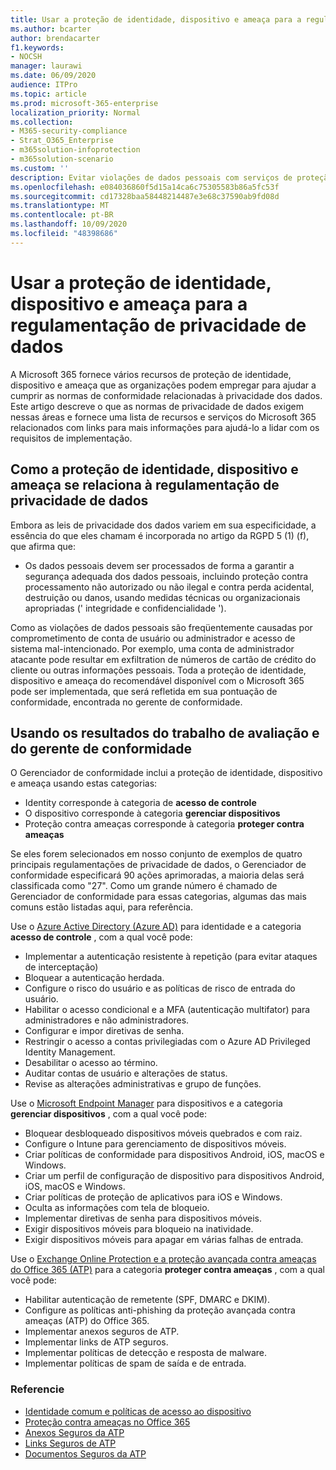 ```yaml
---
title: Usar a proteção de identidade, dispositivo e ameaça para a regulamentação de privacidade de dados
ms.author: bcarter
author: brendacarter
f1.keywords:
- NOCSH
manager: laurawi
ms.date: 06/09/2020
audience: ITPro
ms.topic: article
ms.prod: microsoft-365-enterprise
localization_priority: Normal
ms.collection:
- M365-security-compliance
- Strat_O365_Enterprise
- m365solution-infoprotection
- m365solution-scenario
ms.custom: ''
description: Evitar violações de dados pessoais com serviços de proteção de identidade, dispositivo e ameaça do Microsoft 365.
ms.openlocfilehash: e084036860f5d15a14ca6c75305583b86a5fc53f
ms.sourcegitcommit: cd17328baa58448214487e3e68c37590ab9fd08d
ms.translationtype: MT
ms.contentlocale: pt-BR
ms.lasthandoff: 10/09/2020
ms.locfileid: "48398686"
---
```

# <a name="use-identity-device-and-threat-protection-for-data-privacy-regulation"></a>Usar a proteção de identidade, dispositivo e ameaça para a regulamentação de privacidade de dados

A Microsoft 365 fornece vários recursos de proteção de identidade, dispositivo e ameaça que as organizações podem empregar para ajudar a cumprir as normas de conformidade relacionadas à privacidade dos dados. Este artigo descreve o que as normas de privacidade de dados exigem nessas áreas e fornece uma lista de recursos e serviços do Microsoft 365 relacionados com links para mais informações para ajudá-lo a lidar com os requisitos de implementação.

## <a name="how-identity-device-and-threat-protection-relate-to-data-privacy-regulation"></a>Como a proteção de identidade, dispositivo e ameaça se relaciona à regulamentação de privacidade de dados

Embora as leis de privacidade dos dados variem em sua especificidade, a essência do que eles chamam é incorporada no artigo da RGPD 5 (1) (f), que afirma que: 

- Os dados pessoais devem ser processados de forma a garantir a segurança adequada dos dados pessoais, incluindo proteção contra processamento não autorizado ou não ilegal e contra perda acidental, destruição ou danos, usando medidas técnicas ou organizacionais apropriadas (' integridade e confidencialidade ').

Como as violações de dados pessoais são freqüentemente causadas por comprometimento de conta de usuário ou administrador e acesso de sistema mal-intencionado. Por exemplo, uma conta de administrador atacante pode resultar em exfiltration de números de cartão de crédito do cliente ou outras informações pessoais. Toda a proteção de identidade, dispositivo e ameaça do recomendável disponível com o Microsoft 365 pode ser implementada, que será refletida em sua pontuação de conformidade, encontrada no gerente de conformidade.

## <a name="using-the-results-of-your-assessment-work-and-compliance-manager"></a>Usando os resultados do trabalho de avaliação e do gerente de conformidade

O Gerenciador de conformidade inclui a proteção de identidade, dispositivo e ameaça usando estas categorias:

- Identity corresponde à categoria de **acesso de controle**
- O dispositivo corresponde à categoria **gerenciar dispositivos**
- Proteção contra ameaças corresponde à categoria **proteger contra ameaças**
 
Se eles forem selecionados em nosso conjunto de exemplos de quatro principais regulamentações de privacidade de dados, o Gerenciador de conformidade especificará 90 ações aprimoradas, a maioria delas será classificada como "27". Como um grande número é chamado de Gerenciador de conformidade para essas categorias, algumas das mais comuns estão listadas aqui, para referência.

Use o [Azure Active Directory (Azure AD)](https://azure.microsoft.com/services/active-directory/) para identidade e a categoria **acesso de controle** , com a qual você pode:

- Implementar a autenticação resistente à repetição (para evitar ataques de interceptação)
- Bloquear a autenticação herdada.
- Configure o risco do usuário e as políticas de risco de entrada do usuário.
- Habilitar o acesso condicional e a MFA (autenticação multifator) para administradores e não administradores.
- Configurar e impor diretivas de senha.
- Restringir o acesso a contas privilegiadas com o Azure AD Privileged Identity Management.
- Desabilitar o acesso ao término.
- Auditar contas de usuário e alterações de status.
- Revise as alterações administrativas e grupo de funções.

Use o [Microsoft Endpoint Manager](https://www.microsoft.com/microsoft-365/microsoft-endpoint-manager) para dispositivos e a categoria **gerenciar dispositivos** , com a qual você pode:

- Bloquear desbloqueado dispositivos móveis quebrados e com raiz.
- Configure o Intune para gerenciamento de dispositivos móveis.
- Criar políticas de conformidade para dispositivos Android, iOS, macOS e Windows.
- Criar um perfil de configuração de dispositivo para dispositivos Android, iOS, macOS e Windows.
- Criar políticas de proteção de aplicativos para iOS e Windows.
- Oculta as informações com tela de bloqueio.
- Implementar diretivas de senha para dispositivos móveis.
- Exigir dispositivos móveis para bloqueio na inatividade.
- Exigir dispositivos móveis para apagar em várias falhas de entrada.

Use o [Exchange Online Protection e a proteção avançada contra ameaças do Office 365 (ATP)](../security/office-365-security/office-365-atp.md) para a categoria **proteger contra ameaças** , com a qual você pode:

- Habilitar autenticação de remetente (SPF, DMARC e DKIM).
- Configure as políticas anti-phishing da proteção avançada contra ameaças (ATP) do Office 365.
- Implementar anexos seguros de ATP.
- Implementar links de ATP seguros.
- Implementar políticas de detecção e resposta de malware.
- Implementar políticas de spam de saída e de entrada.

### <a name="references"></a>Referencie

- [Identidade comum e políticas de acesso ao dispositivo](../security/office-365-security/identity-access-policies.md)
- [Proteção contra ameaças no Office 365](https://support.office.com/article/protect-against-threats-in-office-365-b10023f6-f30f-45d3-b3ad-b71aa4aa0d58)
- [Anexos Seguros da ATP](../security/office-365-security/atp-safe-attachments.md)
- [Links Seguros de ATP](../security/office-365-security/atp-safe-links.md)
- [Documentos Seguros da ATP](../security/office-365-security/safe-docs.md)
